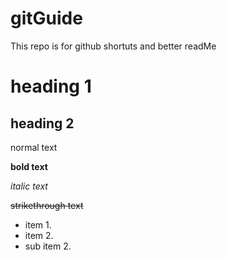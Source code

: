 # gitGuide
This repo is for github shortuts and better readMe

# heading 1
## heading 2

normal text

**bold text**

*italic text*

~~strikethrough text~~

- item 1.
- item 2.
 - sub item 2.

